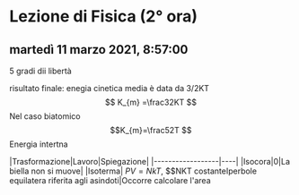 # Lezione di Fisica (2° ora)

## martedì 11 marzo 2021, 8:57:00

5 gradi dii libertà

risultato finale:
enegia cinetica media è data da 3/2KT
$$
K_{m} =\frac32KT
$$
Nel caso biatomico
$$K_{m}=\frac52T
$$
Energia intertna

|Trasformazione|Lavoro|Spiegazione|
|------------------|----|
|Isocora|0|La biella non si muove|
|Isoterma| $PV=NkT$, $$NKT costanteIperbole equilatera riferita agli asindoti|Occorre calcolare l'area
<!--stackedit_data:
eyJoaXN0b3J5IjpbMTgxNDEzMzEwM119
-->